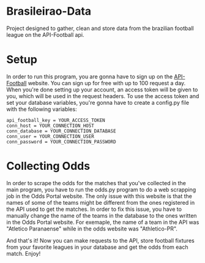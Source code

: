 # Brasileirao-Data
Project designed to gather, clean and store data from the brazilian football league on the API-Football api.

# Setup
In order to run this program, you are gonna have to sign up on the [API-Football](https://www.api-football.com/pricing) website. You can sign up for free with up to 100 request a day. When you're done setting up your account, an access token will be given to you, which will be used in the request headers. To use the access token and set your database variables, you're gonna have to create a config.py file with the following variables:

```
api_football_key = YOUR_ACCESS_TOKEN
conn_host = YOUR_CONNECTION_HOST
conn_database = YOUR_CONNECTION_DATABASE
conn_user = YOUR_CONNECTION_USER
conn_password = YOUR_CONNECTION_PASSWORD
```

# Collecting Odds
In order to scrape the odds for the matches that you've collected in the main program, you have to run the odds.py program to do a web scrapping job in the Odds Portal website. The only issue with this website is that the names of some of the teams might be different from the ones registered in the API used to get the matches. In order to fix this issue, you have to manually change the name of the teams in the database to the ones written in the Odds Portal website. For exemaple, the name of a team in the API was "Atletico Paranaense" while in the odds website was "Athletico-PR".

And that's it! Now you can make requests to the API, store football fixtures from your favorite leagues in your database and get the odds from each match. Enjoy!

